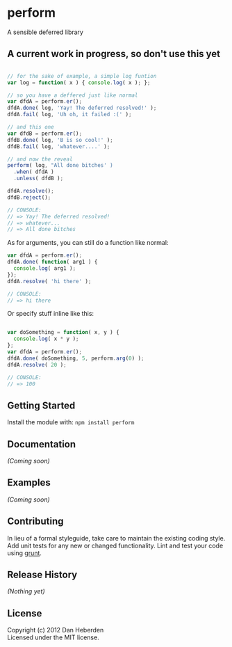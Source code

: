 # perform

A sensible deferred library

## A current work in progress, so don't use this yet

```javascript

// for the sake of example, a simple log funtion
var log = function( x ) { console.log( x ); };

// so you have a deffered just like normal
var dfdA = perform.er();
dfdA.done( log, 'Yay! The deferred resolved!' );
dfdA.fail( log, 'Uh oh, it failed :(' );

// and this one
var dfdB = perform.er();
dfdB.done( log, 'B is so cool!' );
dfdB.fail( log, 'whatever....' );

// and now the reveal
perform( log, "All done bitches' )
  .when( dfdA )
  .unless( dfdB );

dfdA.resolve();
dfdB.reject();

// CONSOLE:
// => Yay! The deferred resolved!
// => whatever...
// => All done bitches
```

As for arguments, you can still do a function like normal:

```javascript
var dfdA = perform.er();
dfdA.done( function( arg1 ) {
  console.log( arg1 );
});
dfdA.resolve( 'hi there' );

// CONSOLE:
// => hi there
```

Or specify stuff inline like this:

```javascript

var doSomething = function( x, y ) {
  console.log( x * y );
};
var dfdA = perform.er();
dfdA.done( doSomething, 5, perform.arg(0) );
dfdA.resolve( 20 );

// CONSOLE:
// => 100
```


## Getting Started
Install the module with: `npm install perform`

## Documentation
_(Coming soon)_

## Examples
_(Coming soon)_

## Contributing
In lieu of a formal styleguide, take care to maintain the existing coding style. Add unit tests for any new or changed functionality. Lint and test your code using [grunt](https://github.com/gruntjs/grunt).

## Release History
_(Nothing yet)_

## License
Copyright (c) 2012 Dan Heberden  
Licensed under the MIT license.
